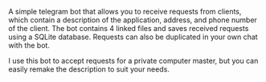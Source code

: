 A simple telegram bot that allows you to receive requests from clients, which contain a description of the application, address, and phone number of the client. The bot contains 4 linked files and saves received requests using a SQLite database. Requests can also be duplicated in your own chat with the bot.

I use this bot to accept requests for a private computer master, but you can easily remake the description to suit your needs.
